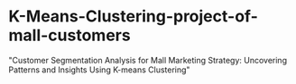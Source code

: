 # K-Means-Clustering-project-of-mall-customers
"Customer Segmentation Analysis for Mall Marketing Strategy: Uncovering Patterns and Insights Using K-means Clustering"

